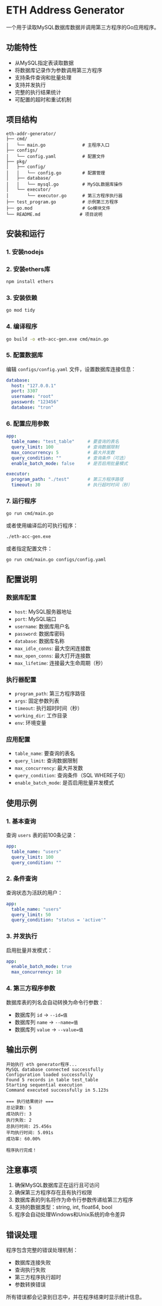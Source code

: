 # ETH Address Generator

一个用于读取MySQL数据库数据并调用第三方程序的Go应用程序。

## 功能特性

- 从MySQL指定表读取数据
- 将数据库记录作为参数调用第三方程序
- 支持条件查询和批量处理
- 支持并发执行
- 完整的执行结果统计
- 可配置的超时和重试机制

## 项目结构

```
eth-addr-generator/
├── cmd/
│   └── main.go              # 主程序入口
├── configs/
│   └── config.yaml          # 配置文件
├── pkg/
│   ├── config/
│   │   └── config.go        # 配置管理
│   ├── database/
│   │   └── mysql.go         # MySQL数据库操作
│   └── executor/
│       └── executor.go      # 第三方程序执行器
├── test_program.go          # 示例第三方程序
├── go.mod                   # Go模块文件
└── README.md               # 项目说明
```

## 安装和运行
### 1. 安装nodejs

### 2. 安装ethers库

```bash
npm install ethers
```

### 3. 安装依赖

```bash
go mod tidy
```

### 4. 编译程序

```bash
go build -o eth-acc-gen.exe cmd/main.go
```

### 5. 配置数据库

编辑 `configs/config.yaml` 文件，设置数据库连接信息：

```yaml
database:
  host: "127.0.0.1"
  port: 3307
  username: "root"
  password: "123456"
  database: "tron"
```

### 6. 配置应用参数

```yaml
app:
  table_name: "test_table"     # 要查询的表名
  query_limit: 100             # 查询数据限制
  max_concurrency: 5           # 最大并发数
  query_condition: ""          # 查询条件（可选）
  enable_batch_mode: false     # 是否启用批量模式

executor:
  program_path: "./test"       # 第三方程序路径
  timeout: 30                  # 执行超时时间（秒）
```

### 7. 运行程序

```bash
go run cmd/main.go
```
或者使用编译后的可执行程序：
```bash
./eth-acc-gen.exe
```

或者指定配置文件：

```bash
go run cmd/main.go configs/config.yaml
```

## 配置说明

### 数据库配置

- `host`: MySQL服务器地址
- `port`: MySQL端口
- `username`: 数据库用户名
- `password`: 数据库密码
- `database`: 数据库名称
- `max_idle_conns`: 最大空闲连接数
- `max_open_conns`: 最大打开连接数
- `max_lifetime`: 连接最大生命周期（秒）

### 执行器配置

- `program_path`: 第三方程序路径
- `args`: 固定参数列表
- `timeout`: 执行超时时间（秒）
- `working_dir`: 工作目录
- `env`: 环境变量

### 应用配置

- `table_name`: 要查询的表名
- `query_limit`: 查询数据限制
- `max_concurrency`: 最大并发数
- `query_condition`: 查询条件（SQL WHERE子句）
- `enable_batch_mode`: 是否启用批量并发模式

## 使用示例

### 1. 基本查询

查询 `users` 表的前100条记录：

```yaml
app:
  table_name: "users"
  query_limit: 100
  query_condition: ""
```

### 2. 条件查询

查询状态为活跃的用户：

```yaml
app:
  table_name: "users"
  query_limit: 50
  query_condition: "status = 'active'"
```

### 3. 并发执行

启用批量并发模式：

```yaml
app:
  enable_batch_mode: true
  max_concurrency: 10
```

### 4. 第三方程序参数

数据库表的列名会自动转换为命令行参数：

- 数据库列 `id` → `--id=值`
- 数据库列 `name` → `--name=值`
- 数据库列 `value` → `--value=值`

## 输出示例

```
开始执行 eth generator程序...
MySQL database connected successfully
Configuration loaded successfully
Found 5 records in table test_table
Starting sequential execution
Command executed successfully in 5.123s

=== 执行结果统计 ===
总记录数: 5
成功执行: 3
执行失败: 2
总执行时间: 25.456s
平均执行时间: 5.091s
成功率: 60.00%

程序执行完成！
```

## 注意事项

1. 确保MySQL数据库正在运行且可访问
2. 确保第三方程序存在且有执行权限
3. 数据库表的列名将作为命令行参数传递给第三方程序
4. 支持的数据类型：string, int, float64, bool
5. 程序会自动处理Windows和Unix系统的命令差异

## 错误处理

程序包含完整的错误处理机制：

- 数据库连接失败
- 查询执行失败
- 第三方程序执行超时
- 参数转换错误

所有错误都会记录到日志中，并在程序结束时显示统计信息。